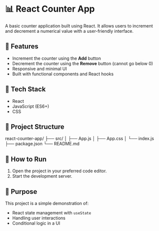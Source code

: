 # 📊 React Counter App

A basic counter application built using React. It allows users to increment and decrement a numerical value with a user-friendly interface.

## 🔹 Features

- Increment the counter using the **Add** button
- Decrement the counter using the **Remove** button (cannot go below 0)
- Responsive and minimal UI
- Built with functional components and React hooks

## 🧰 Tech Stack

- React
- JavaScript (ES6+)
- CSS

## 📁 Project Structure

react-counter-app/
├── src/
│ ├── App.js
│ ├── App.css
│ └── index.js
├── package.json
└── README.md

## 🚀 How to Run

1. Open the project in your preferred code editor.
2. Start the development server.

## 🎯 Purpose

This project is a simple demonstration of:

- React state management with `useState`
- Handling user interactions
- Conditional logic in a UI


